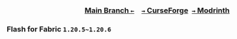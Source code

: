 ### <p align=right>[Main Branch `←`](https://github.com/KessokuTeaTime/Flash)&emsp;[`→` CurseForge](https://www.curseforge.com/minecraft/mc-mods/screenshot-flash)&ensp;[`→` Modrinth](https://modrinth.com/mod/flash)</p>

### Flash for Fabric `1.20.5~1.20.6`

